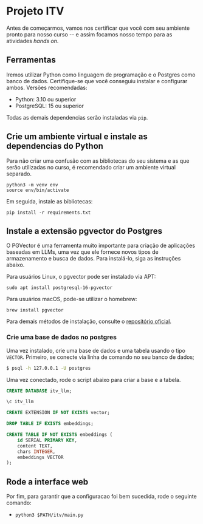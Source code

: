 # Projeto ITV

Antes de começarmos, vamos nos certificar que você com seu ambiente pronto para nosso curso -- e assim focamos nosso tempo para as atividades *hands on*.

## Ferramentas

Iremos utilizar Python como linguagem de programação e o Postgres como banco de dados. Certifique-se que você conseguiu instalar e configurar ambos. Versões recomendadas:

- Python: 3.10 ou superior
- PostgreSQL: 15 ou superior

Todas as demais dependencias serão instaladas via `pip`.

## Crie um ambiente virtual e instale as dependencias do Python

Para não criar uma confusão com as bibliotecas do seu sistema e as que serão utilizadas no curso, é recomendado criar um ambiente virtual separado.

```
python3 -m venv env
source env/bin/activate
```

Em seguida, instale as bibliotecas: 

```
pip install -r requirements.txt
```

## Instale a extensão pgvector do Postgres

O PGVector é uma ferramenta muito importante para criação de aplicações baseadas em LLMs, uma vez que ele fornece novos tipos de armazenamento e busca de dados. Para instalá-lo, siga as instruções abaixo.

Para usuários Linux, o pgvector pode ser instalado via APT:

```
sudo apt install postgresql-16-pgvector
```

Para usuários macOS, pode-se utilizar o homebrew: 

```
brew install pgvector
```

Para demais métodos de instalação, consulte o [repositório oficial](https://github.com/pgvector/pgvector).

### Crie uma base de dados no postgres

Uma vez instalado, crie uma base de dados e uma tabela usando o tipo `VECTOR`. Primeiro, se conecte via linha de comando no seu banco de dados;


```bash
$ psql -h 127.0.0.1 -U postgres
```

Uma vez conectado, rode o script abaixo para criar a base e a tabela.


```sql 
CREATE DATABASE itv_llm;

\c itv_llm

CREATE EXTENSION IF NOT EXISTS vector;

DROP TABLE IF EXISTS embeddings;

CREATE TABLE IF NOT EXISTS embeddings (
    id SERIAL PRIMARY KEY,
    content TEXT,
    chars INTEGER,
    embeddings VECTOR
);
```

## Rode a interface web

Por fim, para garantir que a configuracao foi bem sucedida, rode o seguinte comando:

- `python3 $PATH/itv/main.py`
